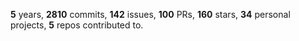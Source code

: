 **5** years, **2810** commits, **142** issues, **100** PRs, **160** stars, **34** personal projects, **5** repos contributed to.
